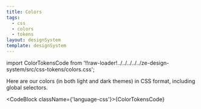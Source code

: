 ```yaml
---
title: Colors
tags:
  - css
  - colors
  - tokens
layout: designSystem
template: designSystem
---
```


<!-- CODE IMPORTS -->

<!-- prettier-ignore -->
import ColorTokensCode from '!!raw-loader!../../../../../ze-design-system/src/css-tokens/colors.css';

<!-- END CODE IMPORTS -->

<DocHeader props={props}/>

Here are our colors (in both light and dark themes) in CSS format, including
global selectors.

<CodeBlock className={'language-css'}>{ColorTokensCode}</CodeBlock>
